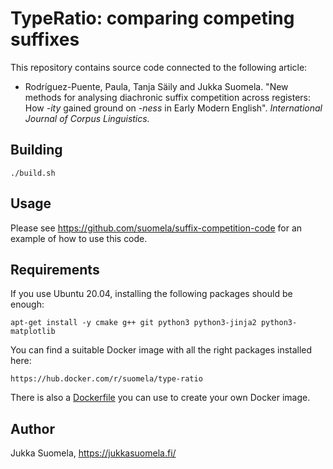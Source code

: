 TypeRatio: comparing competing suffixes
=======================================

This repository contains source code connected to the following article:

- Rodríguez-Puente, Paula, Tanja Säily and Jukka Suomela. "New methods for analysing diachronic suffix competition across registers: How *-ity* gained ground on *-ness* in Early Modern English". *International Journal of Corpus Linguistics.*


Building
--------

    ./build.sh


Usage
-----

Please see https://github.com/suomela/suffix-competition-code for an example of how to use this code.


Requirements
------------

If you use Ubuntu 20.04, installing the following packages should be enough:

    apt-get install -y cmake g++ git python3 python3-jinja2 python3-matplotlib

You can find a suitable Docker image with all the right packages installed here:

    https://hub.docker.com/r/suomela/type-ratio

There is also a [Dockerfile](docker/Dockerfile) you can use to create your own Docker image.


Author
------

Jukka Suomela, https://jukkasuomela.fi/

